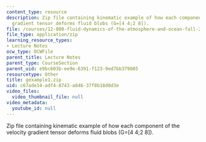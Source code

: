 ```yaml
---
content_type: resource
description: Zip file containing kinematic example of how each component of the velocity
  gradient tensor deforms fluid blobs (G=[4 4;2 8]).
file: /courses/12-800-fluid-dynamics-of-the-atmosphere-and-ocean-fall-2004/c67ade14adf48743a84637f8b18d0d3e_gexample1.zip
file_type: application/zip
learning_resource_types:
- Lecture Notes
ocw_type: OCWFile
parent_title: Lecture Notes
parent_type: CourseSection
parent_uid: e9bc603b-ee9e-6391-f123-9ed7bb379805
resourcetype: Other
title: gexample1.zip
uid: c67ade14-adf4-8743-a846-37f8b18d0d3e
video_files:
  video_thumbnail_file: null
video_metadata:
  youtube_id: null
---
```

Zip file containing kinematic example of how each component of the velocity gradient tensor deforms fluid blobs (G=[4 4;2 8]).

